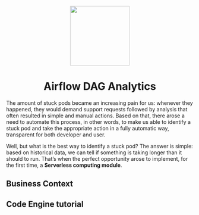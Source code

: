 <p align="center">
    <img src="https://media.github.ibm.com/user/376942/files/7bb5fe80-231a-11ed-8440-8c14e1e3c289" height="160">
    <h1 align="center">Airflow DAG Analytics</h1>
</p>

The amount of stuck pods became an increasing pain for us: whenever they happened, they would demand support requests followed by analysis that often resulted in simple and manual actions. Based on that, there arose a need to automate this process, in other words, to make us able to identify a stuck pod and take the appropriate action in a fully automatic way, transparent for both developer and user.

Well, but what is the best way to identify a stuck pod? The answer is simple: based on historical data, we can tell if something is taking longer than it should to run. That’s when the perfect opportunity arose to implement, for the first time, a **Serverless computing module**.

## Business Context

## Code Engine tutorial